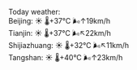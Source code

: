 Today weather:  
Beijing: ☀️   🌡️+37°C 🌬️↑19km/h  
Tianjin: ☀️   🌡️+37°C 🌬️↖22km/h  
Shijiazhuang: ☀️   🌡️+32°C 🌬️↖11km/h  
Tangshan: ☀️   🌡️+40°C 🌬️↑23km/h  
